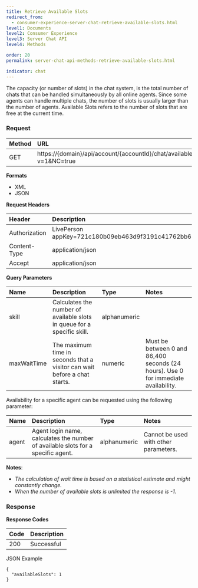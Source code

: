 ```yaml
---
title: Retrieve Available Slots
redirect_from:
  - consumer-experience-server-chat-retrieve-available-slots.html
level1: Documents
level2: Consumer Experience
level3: Server Chat API
level4: Methods

order: 20
permalink: server-chat-api-methods-retrieve-available-slots.html

indicator: chat
---
```


The capacity (or number of slots) in the chat system, is the total  number of chats that can be handled simultaneously by all online agents. Since some agents can handle multiple chats, the number of slots is usually larger than the number of agents. Available Slots refers to the number of slots that are free at the current time.

### Request

| Method | URL  |
| :--- | :--- |
| GET | https://{domain}/api/account/{accountId}/chat/availableSlots?v=1&NC=true |

**Formats**

- XML
- JSON

**Request Headers**

| Header | Description |
| :--- | :--- |
| Authorization | LivePerson appKey=721c180b09eb463d9f3191c41762bb68 |
| Content-Type | application/json |
| Accept | application/json |

**Query Parameters**

| Name	| Description | Type | Notes |
| :--- | :--- | :--- | :--- |
| skill | Calculates the number of available slots in queue for a specific skill. | alphanumeric | |
| maxWaitTime | The maximum time in seconds that a visitor can wait before a chat starts. | numeric | Must be between 0 and 86,400 seconds (24 hours). Use 0 for immediate availability. |
 
Availability for a specific agent can be requested using the following parameter:

| Name	| Description | Type | Notes |
| :--- | :--- | :--- |  :--- |
| agent | Agent login name, calculates the number of available slots for a specific agent. | alphanumeric | Cannot be used with other parameters. |
  
**Notes**:

- *The calculation of wait time is based on a statistical estimate and might constantly change.*
- *When the number of available slots is unlimited the response is -1.*
 
### Response

**Response Codes**

| Code | Description |
| :--- | :--- |
| 200 | Successful |

JSON Example

    {
      "availableSlots": 1
    }
